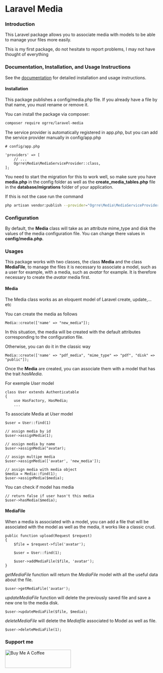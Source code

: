 # Laravel Media

### Introduction
This Laravel package allows you to associate media with models to be able to manage your files more easily.

This is my first package, do not hesitate to report problems, I may not have thought of everything

### Documentation, Installation, and Usage Instructions
See the [documentation](https://jbloup.dev) for detailed installation and usage instructions.

#### Installation
This package publishes a config/media.php file. If you already have a file by that name, you must rename or remove it.

You can install the package via composer:
```bash
composer require ogrre/laravel-media
```

The service provider is automatically registered in app.php, but you can add the service provider manually in config/app.php
```
# config/app.php

'providers' => [
    // ...
    Ogrre\Media\MediaServiceProvider::class,
];
```
You need to start the migration for this to work well, so make sure you have **media.php** in the config folder as well as the **create_media_tables.php** file in the **database/migrations** folder of your application. 

If this is not the case run the command
```bash
php artisan vendor:publish --provider="Ogrre\Media\MediaServiceProvider"
```

### Configuration
By default, the **Media** class will take as an attribute mime_type and disk the values of the media configuration file. You can change there values in **config/media.php**.


### Usages
This package works with two classes, the class **Media** and the class **MediaFile**, to manage the files it is necessary to associate a model, such as a user for example, with a media, such as *avatar* for example.
It is therefore necessary to create the *avatar* media first.

#### Media
The Media class works as an eloquent model of Laravel create, update,... etc

You can create the media as follows
```
Media::create(['name' => "new_media"]);
```

In this situation, the media will be created with the default attributes corresponding to the configuration file.

Otherwise, you can do it in the classic way
```
Media::create(['name' => "pdf_media", "mime_type" => "pdf", "disk" => "public"]);
```
Once the **Media** are created, you can associate them with a model that has the trait *hasMedia*.

For exemple *User* model
```
class User extends Authenticatable
{
    use HasFactory, HasMedia;
    ...
```

To associate Media at *User* model
```
$user = User::find(1)

// assign media by id
$user->assignMedia(1);

// assign media by name
$user->assignMedia("avatar);

// assign multipe media
$user->assignMedia(['avatar', 'new_media']);

// assign media with media object
$media = Media::find(1);
$user->assignMedia($media);
```

You can check if model has media
```
// return false if user hasn't this media
$user->hasMedia($media); 
```
#### MediaFile

When a media is associated with a model, you can add a file that will be associated with the model as well as the media, it works like a classic crud.
```
public function upload(Request $request)
{
    $file = $request->file('avatar');

    $user = User::find(1);

    $user->addMediaFile($file, 'avatar');
}    
```
*getMediaFile* function will return the *MediaFile* model with all the useful data about the file.
```
$user->getMediaFile('avatar');  
```

*updateMediaFile* function will delete the previously saved file and save a new one to the media disk.
```
$user->updateMediaFile($file, $media);  
```

*deleteMediaFile* will delete the *Mediafile* associated to Model as well as file.
```
$user->deleteMediaFile(1);  
```
### Support me
<a href="https://www.buymeacoffee.com/0grre" target="_blank"><img src="https://cdn.buymeacoffee.com/buttons/v2/default-yellow.png" alt="Buy Me A Coffee" style="height: 60px !important;width: 217px !important;" ></a>

